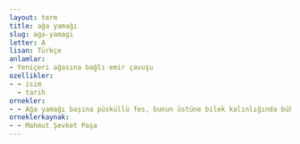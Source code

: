 ```yaml
---
layout: term
title: ağa yamağı
slug: aga-yamagi
letter: A
lisan: Türkçe
anlamlar:
- Yeniçeri ağasına bağlı emir çavuşu
ozellikler:
- - isim
  - tarih
ornekler:
- - Ağa yamağı başına püsküllü fes, bunun üstüne bilek kalınlığında bükülerek çapraz olarak dolanmış astar sarar, arkasına ince mintan, bacağına mavi şalvar, ayağına kırmızı yemeni giyer, kuşağına bir hançer sokar.
orneklerkaynak:
- - Mahmut Şevket Paşa
---
```

